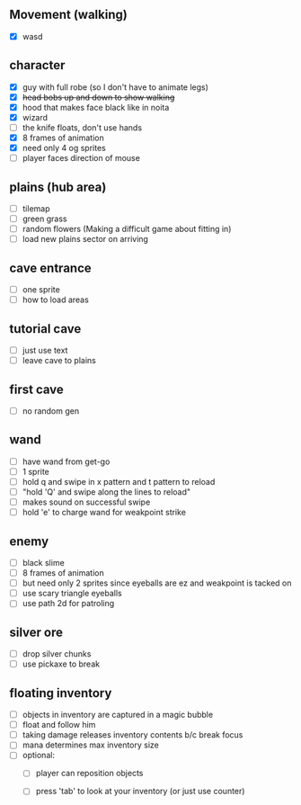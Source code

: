## Movement (walking)
- [x] wasd

## character
- [x] guy with full robe (so I don't have to animate legs)
- [x] <s>head bobs up and down to show walking</s>
- [x] hood that makes face black like in noita
- [x] wizard
- [ ] the knife floats, don't use hands
- [x] 8 frames of animation
- [x] need only 4 og sprites
- [ ] player faces direction of mouse

## plains (hub area)
- [ ] tilemap
- [ ] green grass
- [ ] random flowers (Making a difficult game about fitting in)
- [ ] load new plains sector on arriving
## cave entrance
- [ ] one sprite
- [ ] how to load areas
## tutorial cave
- [ ] just use text
- [ ] leave cave to plains
## first cave
- [ ] no random gen
## wand
- [ ] have wand from get-go
- [ ] 1 sprite
- [ ] hold q and swipe in x pattern and t pattern to reload
- [ ] "hold 'Q' and swipe along the lines to reload"
- [ ] makes sound on successful swipe
- [ ] hold 'e' to charge wand for weakpoint strike
## enemy
- [ ] black slime
- [ ] 8 frames of animation
- [ ] but need only 2 sprites since eyeballs are ez and weakpoint is tacked on
- [ ] use scary triangle eyeballs
- [ ] use path 2d for patroling
## silver ore
- [ ] drop silver chunks
- [ ] use pickaxe to break
## floating inventory
- [ ] objects in inventory are captured in a magic bubble
- [ ] float and follow him
- [ ] taking damage releases inventory contents b/c break focus
- [ ] mana determines max inventory size
- [ ] optional:
	- [ ] player can reposition objects
	- [ ] press 'tab' to look at your inventory (or just use counter)
	
	
	
